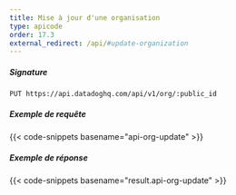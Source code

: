 ```yaml
---
title: Mise à jour d'une organisation
type: apicode
order: 17.3
external_redirect: /api/#update-organization
---
```


##### Signature
`PUT https://api.datadoghq.com/api/v1/org/:public_id`
##### Exemple de requête
{{< code-snippets basename="api-org-update" >}}
##### Exemple de réponse
{{< code-snippets basename="result.api-org-update" >}}
